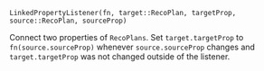 ```
LinkedPropertyListener(fn, target::RecoPlan, targetProp, source::RecoPlan, sourceProp)
```

Connect two properties of `RecoPlans`. Set `target.targetProp` to `fn(source.sourceProp)` whenever `source.sourceProp` changes and `target.targetProp` was not changed outside of the listener.  
